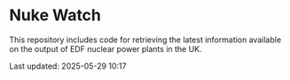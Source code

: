 # Nuke Watch

This repository includes code for retrieving the latest information available on the output of EDF nuclear power plants in the UK.

Last updated: 2025-05-29 10:17